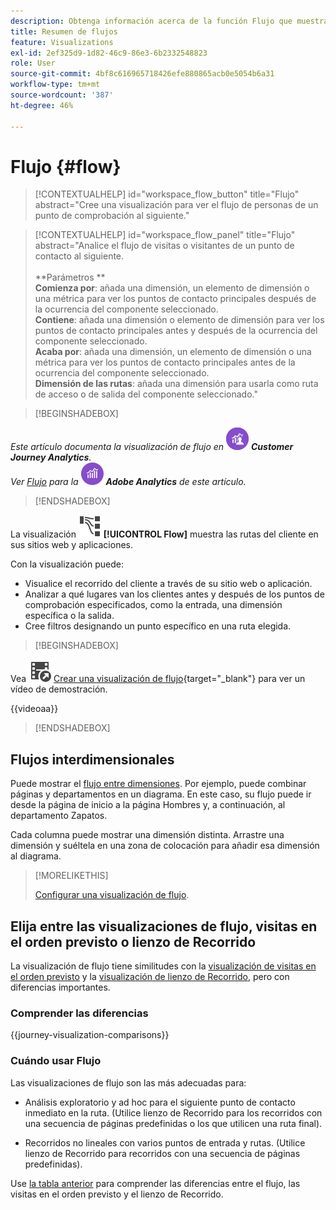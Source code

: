 ```yaml
---
description: Obtenga información acerca de la función Flujo que muestra las rutas del cliente en sus sitios web y aplicaciones.
title: Resumen de flujos
feature: Visualizations
exl-id: 2ef325d9-1d82-46c9-86e3-6b2332548823
role: User
source-git-commit: 4bf8c616965718426efe880865acb0e5054b6a31
workflow-type: tm+mt
source-wordcount: '387'
ht-degree: 46%

---
```


# Flujo {#flow}

<!-- markdownlint-disable MD034 -->

>[!CONTEXTUALHELP]
>id="workspace_flow_button"
>title="Flujo"
>abstract="Cree una visualización para ver el flujo de personas de un punto de comprobación al siguiente."

>[!CONTEXTUALHELP]
>id="workspace_flow_panel"
>title="Flujo"
>abstract="Analice el flujo de visitas o visitantes de un punto de contacto al siguiente.<br/><br/>**Parámetros **<br/>**Comienza por**: añada una dimensión, un elemento de dimensión o una métrica para ver los puntos de contacto principales después de la ocurrencia del componente seleccionado.<br/>**Contiene**: añada una dimensión o elemento de dimensión para ver los puntos de contacto principales antes y después de la ocurrencia del componente seleccionado.<br/>**Acaba por**: añada una dimensión, un elemento de dimensión o una métrica para ver los puntos de contacto principales antes de la ocurrencia del componente seleccionado.<br/>**Dimensión de las rutas**: añada una dimensión para usarla como ruta de acceso o de salida del componente seleccionado."

<!-- markdownlint-enable MD034 -->


>[!BEGINSHADEBOX]

_Este artículo documenta la visualización de flujo en_ ![CustomerJourneyAnalytics](/help/assets/icons/CustomerJourneyAnalytics.svg) _**Customer Journey Analytics**._<br/>_Ver [Flujo](https://experienceleague.adobe.com/en/docs/analytics/analyze/analysis-workspace/visualizations/flow/flow) para la_ ![versión de Adobe Analytics](/help/assets/icons/AdobeAnalytics.svg) _**Adobe Analytics** de este artículo._

>[!ENDSHADEBOX]


La visualización ![GraphPathing](/help/assets/icons/GraphPathing.svg) **[!UICONTROL Flow]** muestra las rutas del cliente en sus sitios web y aplicaciones.

Con la visualización puede:

* Visualice el recorrido del cliente a través de su sitio web o aplicación.
* Analizar a qué lugares van los clientes antes y después de los puntos de comprobación especificados, como la entrada, una dimensión específica o la salida.
* Cree filtros designando un punto específico en una ruta elegida.


>[!BEGINSHADEBOX]

Vea ![VideoCheckedOut](/help/assets/icons/VideoCheckedOut.svg) [Crear una visualización de flujo](https://video.tv.adobe.com/v/346063/?quality=12&learn=on){target="_blank"} para ver un vídeo de demostración.

{{videoaa}}

>[!ENDSHADEBOX]


## Flujos interdimensionales

Puede mostrar el [flujo entre dimensiones](/help/analysis-workspace/visualizations/c-flow/multi-dimensional-flow.md). Por ejemplo, puede combinar páginas y departamentos en un diagrama. En este caso, su flujo puede ir desde la página de inicio a la página Hombres y, a continuación, al departamento Zapatos.

Cada columna puede mostrar una dimensión distinta. Arrastre una dimensión y suéltela en una zona de colocación para añadir esa dimensión al diagrama.

>[!MORELIKETHIS]
>
>[Configurar una visualización de flujo](/help/analysis-workspace/visualizations/c-flow/create-flow.md).
>

## Elija entre las visualizaciones de flujo, visitas en el orden previsto o lienzo de Recorrido

La visualización de flujo tiene similitudes con la [visualización de visitas en el orden previsto](/help/analysis-workspace/visualizations/fallout/fallout-flow.md) y la [visualización de lienzo de Recorrido](/help/analysis-workspace/visualizations/journey-canvas/journey-canvas.md), pero con diferencias importantes.

### Comprender las diferencias

<!-- Information in this snippet is shared between Journey canvas, Fallout, and Flow visualization docs -->

{{journey-visualization-comparisons}}

### Cuándo usar Flujo

Las visualizaciones de flujo son las más adecuadas para:

* Análisis exploratorio y ad hoc para el siguiente punto de contacto inmediato en la ruta. (Utilice lienzo de Recorrido para los recorridos con una secuencia de páginas predefinidas o los que utilicen una ruta final).

* Recorridos no lineales con varios puntos de entrada y rutas. (Utilice lienzo de Recorrido para recorridos con una secuencia de páginas predefinidas).

Use [la tabla anterior](#understand-the-differences) para comprender las diferencias entre el flujo, las visitas en el orden previsto y el lienzo de Recorrido.
